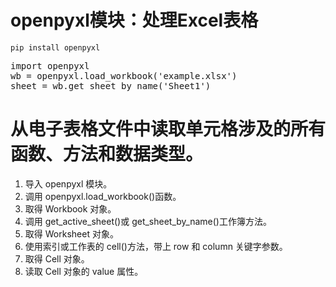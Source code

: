 # openpyxl模块：处理Excel表格
`pip install openpyxl`
<pre>
import openpyxl
wb = openpyxl.load_workbook('example.xlsx')
sheet = wb.get_sheet_by_name('Sheet1')
</pre>

# 从电子表格文件中读取单元格涉及的所有函数、方法和数据类型。
1. 导入 openpyxl 模块。
2. 调用 openpyxl.load_workbook()函数。
3. 取得 Workbook 对象。
4. 调用 get_active_sheet()或 get_sheet_by_name()工作簿方法。
5. 取得 Worksheet 对象。
6. 使用索引或工作表的 cell()方法，带上 row 和 column 关键字参数。
7. 取得 Cell 对象。
8. 读取 Cell 对象的 value 属性。
